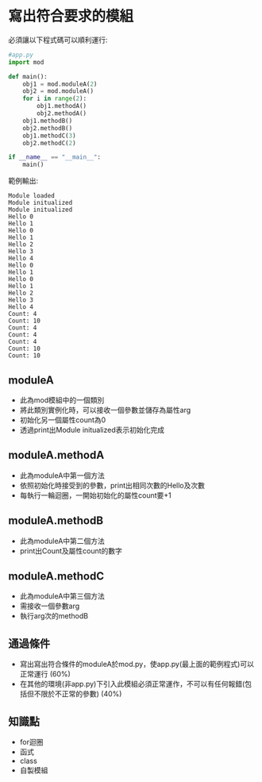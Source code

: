 # 寫出符合要求的模組
必須讓以下程式碼可以順利運行:
```py
#app.py
import mod

def main():
    obj1 = mod.moduleA(2)
    obj2 = mod.moduleA()
    for i in range(2):
        obj1.methodA()
        obj2.methodA()
    obj1.methodB()
    obj2.methodB()
    obj1.methodC(3)
    obj2.methodC(2)

if __name__ == "__main__":
    main()
```
範例輸出:
```
Module loaded
Module initualized
Module initualized
Hello 0
Hello 1
Hello 0
Hello 1
Hello 2
Hello 3
Hello 4
Hello 0
Hello 1
Hello 0
Hello 1
Hello 2
Hello 3
Hello 4
Count: 4
Count: 10
Count: 4
Count: 4
Count: 4
Count: 10
Count: 10
```
## moduleA
- 此為mod模組中的一個類別
- 將此類別實例化時，可以接收一個參數並儲存為屬性arg
- 初始化另一個屬性count為0
- 透過print出Module initualized表示初始化完成

## moduleA.methodA
- 此為moduleA中第一個方法
- 依照初始化時接受到的參數，print出相同次數的Hello及次數
- 每執行一輪迴圈，一開始初始化的屬性count要+1

## moduleA.methodB
- 此為moduleA中第二個方法
- print出Count及屬性count的數字

## moduleA.methodC
- 此為moduleA中第三個方法
- 需接收一個參數arg
- 執行arg次的methodB

## 通過條件
- 寫出寫出符合條件的moduleA於mod.py，使app.py(最上面的範例程式)可以正常運行 (60%)
- 在其他的環境(非app.py)下引入此模組必須正常運作，不可以有任何報錯(包括但不限於不正常的參數) (40%)

## 知識點
- for迴圈
- 函式
- class
- 自製模組